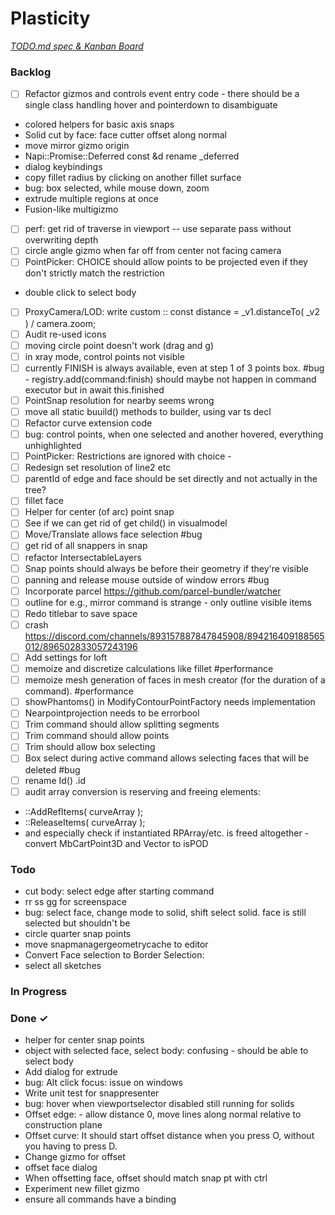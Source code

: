 # Plasticity

<em>[TODO.md spec & Kanban Board](https://bit.ly/3fCwKfM)</em>

### Backlog

- [ ] Refactor gizmos and controls event entry code - there should be a single class handling hover and pointerdown to disambiguate  
- colored helpers for basic axis snaps  
- Solid cut by face: face cutter offset along normal  
- move mirror gizmo origin  
- Napi::Promise::Deferred const &d rename _deferred  
- dialog keybindings  
- copy fillet radius by clicking on another fillet surface  
- bug: box selected, while mouse down, zoom  
- extrude multiple regions at once  
- Fusion-like multigizmo  
- [ ] perf: get rid of traverse in viewport -- use separate pass without overwriting depth  
- [ ] circle angle gizmo when far off from center not facing camera  
- [ ] PointPicker: CHOICE should allow points to be projected even if they don't strictly match the restriction  
- double click to select body  
- [ ] ProxyCamera/LOD: write custom :: const distance = _v1.distanceTo( _v2 ) / camera.zoom;  
- [ ] Audit re-used icons  
- [ ] moving circle point doesn't work (drag and g)  
- [ ] in xray mode, control points not visible  
- [ ] currently FINISH is always available, even at step 1 of 3 points box. #bug - registry.add(command:finish) should maybe not happen in command executor but in await this.finished  
- [ ] PointSnap resolution for nearby seems wrong  
- [ ] move all static buuild() methods to builder, using var ts decl  
- [ ] Refactor curve extension code  
- [ ] bug: control points, when one selected and another hovered, everything unhighlighted  
- [ ] PointPicker: Restrictions are ignored with choice -  
- [ ] Redesign set resolution of line2 etc  
- [ ] parentId of edge and face should be set directly and not actually in the tree?  
- [ ] fillet face  
- [ ] Helper for center (of arc) point snap  
- [ ] See if we can get rid of get child() in visualmodel  
- [ ] Move/Translate allows face selection #bug  
- [ ] get rid of all snappers in snap  
- [ ] refactor IntersectableLayers  
- [ ] Snap points should always be before their geometry if they're visible  
- [ ] panning and release mouse outside of window errors #bug  
- [ ] Incorporate parcel https://github.com/parcel-bundler/watcher  
- [ ] outline for e.g., mirror command is strange - only outline visible items  
- [ ] Redo titlebar to save space  
- [ ] crash https://discord.com/channels/893157887847845908/894216409188565012/896502833057243196  
- [ ] Add settings for loft  
- [ ] memoize and discretize calculations like fillet #performance  
- [ ] memoize mesh generation of faces in mesh creator (for the duration of a command). #performance  
- [ ] showPhantoms() in ModifyContourPointFactory needs implementation  
- [ ] Nearpointprojection needs to be errorbool  
- [ ] Trim command should allow splitting segments  
- [ ] Trim command should allow points  
- [ ] Trim should allow box selecting  
- [ ] Box select during active command allows selecting faces that will be deleted #bug  
- [ ] rename Id() .id  
- [ ] audit array conversion is reserving and freeing elements:  
- ::AddRefItems( curveArray );  
- ::ReleaseItems( curveArray );  
- and especially check if instantiated RPArray/etc. is freed altogether - convert MbCartPoint3D and Vector to isPOD  

### Todo

- cut body: select edge after starting command  
- rr ss gg for screenspace  
- bug: select face, change mode to solid, shift select solid. face is still selected but shouldn't be  
- circle quarter snap points  
- move snapmanagergeometrycache to editor  
- Convert Face selection to Border Selection:  
- select all sketches  

### In Progress


### Done ✓

- helper for center snap points  
- object with selected face, select body: confusing - should be able to select body  
- Add dialog for extrude  
- bug: Alt click focus: issue on windows  
- Write unit test for snappresenter  
- bug: hover when viewportselector disabled still running for solids  
- Offset edge: - allow distance 0, move lines along normal relative to construction plane  
- Offset curve: It should start offset distance when you press O, without you having to press D.  
- Change gizmo for offset  
- offset face dialog  
- When offsetting face, offset should match snap pt with ctrl  
- Experiment new fillet gizmo  
- ensure all commands have a binding  

